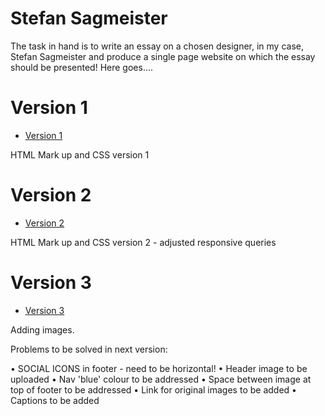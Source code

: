  Stefan Sagmeister
========================

The task in hand is to write an essay on a chosen designer, in my case, Stefan Sagmeister and produce a single page website on which the essay should be presented! Here goes....

Version 1
=================

+ [Version 1](https://barryrooney.github.io/sagmeister-2/sagmeister.html)

HTML Mark up and CSS version 1

Version 2
=================

+ [Version 2](https://barryrooney.github.io/sagmeister-2/sagmeister2.html)

HTML Mark up and CSS version 2 - adjusted responsive queries

Version 3
=================

+ [Version 3](https://barryrooney.github.io/sagmeister-2/sagmeister3.html)

Adding images.

Problems to be solved in next version:

• SOCIAL ICONS in footer - need to be horizontal!
• Header image to be uploaded
• Nav 'blue' colour to be addressed
• Space between image at top of footer to be addressed
• Link for original images to be added
• Captions to be added




